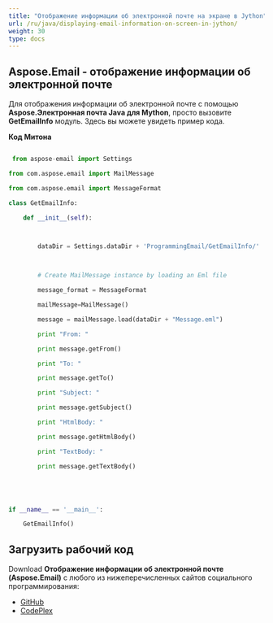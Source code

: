```yaml
---
title: "Отображение информации об электронной почте на экране в Jython"
url: /ru/java/displaying-email-information-on-screen-in-jython/
weight: 30
type: docs
---
```


## **Aspose.Email - отображение информации об электронной почте**
Для отображения информации об электронной почте с помощью **Aspose.Электронная почта Java для Mython**, просто вызовите **GetEmailInfo** модуль. Здесь вы можете увидеть пример кода.

**Код Митона**

``` python

 from aspose-email import Settings

from com.aspose.email import MailMessage

from com.aspose.email import MessageFormat

class GetEmailInfo:

    def __init__(self):



        dataDir = Settings.dataDir + 'ProgrammingEmail/GetEmailInfo/'



        # Create MailMessage instance by loading an Eml file

        message_format = MessageFormat

        mailMessage=MailMessage()

        message = mailMessage.load(dataDir + "Message.eml")

        print "From: "

        print message.getFrom()

        print "To: "

        print message.getTo()

        print "Subject: "

        print message.getSubject()

        print "HtmlBody: "

        print message.getHtmlBody()

        print "TextBody: "

        print message.getTextBody()





if __name__ == '__main__':       

    GetEmailInfo()

```
## **Загрузить рабочий код**
Download **Отображение информации об электронной почте (Aspose.Email)** с любого из нижеперечисленных сайтов социального программирования:

- [GitHub](https://github.com/aspose-email/Aspose.Email-for-Java/releases/tag/Aspose.Email_Java_for_Jython-v1.0)
- [CodePlex](https://asposeemailjavajython.codeplex.com/releases/view/620655)
